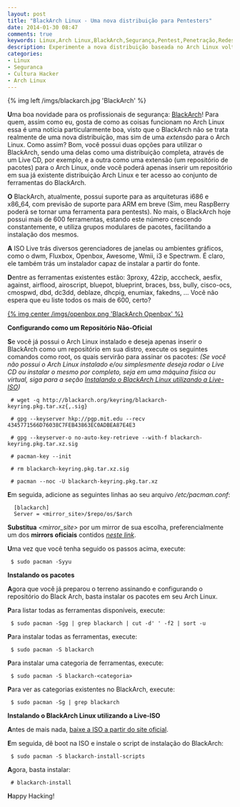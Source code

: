 ```yaml
---
layout: post
title: "BlackArch Linux - Uma nova distribuição para Pentesters"
date: 2014-01-30 08:47
comments: true
keywords: Linux,Arch Linux,BlackArch,Segurança,Pentest,Penetração,Redes,Exploits
description: Experimente a nova distribuição baseada no Arch Linux voltada para pentesters e demais profissionais de segurança da informação.
categories:
- Linux
- Seguranca
- Cultura Hacker
- Arch Linux
---
```

{% img left /imgs/blackarch.jpg 'BlackArch' %}

**U**ma boa novidade para os profissionais de segurança: <a href="http://www.blackarch.org" target="_blank">BlackArch</a>! Para quem, assim como eu, gosta de como as coisas funcionam no Arch Linux essa é uma notícia particularmente boa, visto que o BlackArch não se trata realmente de uma nova distribuição, mas sim de uma *extensão* para o Arch Linux. Como assim? Bom, você possui duas opções para utilizar o BlackArch, sendo uma delas como uma distribuição completa, através de um Live CD, por exemplo, e a outra como uma extensão (um repositório de pacotes) para o Arch Linux, onde você poderá apenas inserir um repositório em sua já existente distribuição Arch Linux e ter acesso ao conjunto de ferramentas do BlackArch.

**O** BlackArch, atualmente, possui suporte para as arquiteturas i686 e x86_64, com previsão de suporte para ARM em breve (Sim, meu RaspBerry poderá se tornar uma ferramenta para pentests). No mais, o BlackArch hoje possui mais de 600 ferramentas, estando este número crescendo constantemente, e utiliza grupos modulares de pacotes, facilitando a instalação dos mesmos.

**A** ISO Live trás diversos gerenciadores de janelas ou ambientes gráficos, como o dwm, Fluxbox, Openbox, Awesome, Wmii, i3 e Spectrwm. É claro, ele também trás um instalador capaz de instalar a partir do fonte.

**D**entre as ferramentas existentes estão: 3proxy, 42zip, acccheck, aesfix, against, airflood, airoscript, bluepot, blueprint, braces, bss, bully, cisco-ocs, cmospwd, dbd, dc3dd, deblaze, dhcpig, enumiax, fakedns, ... Vocẽ não espera que eu liste todos os mais de 600, certo?

<a href="http://blackarch.org/images/screenshots/openbox.png" target="_blank">{% img center /imgs/openbox.png 'BlackArch Openbox' %}</a>

**Configurando como um Repositório Não-Oficial**

**S**e você já possui o Arch Linux instalado e deseja apenas inserir o BlackArch como um repositório em sua distro, execute os seguintes comandos como root, os quais servirão para assinar os pacotes: *(Se você não possui o Arch Linux instalado e/ou simplesmente deseja rodar o Live CD ou instalar o mesmo por completo, seja em uma máquina física ou virtual, siga para a seção [Instalando o BlackArch Linux utilizando a Live-ISO](#instalando))*

```
 # wget -q http://blackarch.org/keyring/blackarch-keyring.pkg.tar.xz{,.sig}

 # gpg --keyserver hkp://pgp.mit.edu --recv 4345771566D76038C7FEB43863EC0ADBEA87E4E3

 # gpg --keyserver-o no-auto-key-retrieve --with-f blackarch-keyring.pkg.tar.xz.sig

 # pacman-key --init

 # rm blackarch-keyring.pkg.tar.xz.sig

 # pacman --noc -U blackarch-keyring.pkg.tar.xz
```

**E**m seguida, adicione as seguintes linhas ao seu arquivo */etc/pacman.conf*:

```
  [blackarch]
  Server = <mirror_site>/$repo/os/$arch
```

**Substitua** *<mirror_site>* por um mirror de sua escolha, preferencialmente um dos **mirrors oficiais** contidos <a href="http://blackarch.org/download.html#mirrors" target="_blank">*neste link*</a>.

**U**ma vez que você tenha seguido os passos acima, execute:

```
 $ sudo pacman -Syyu
```

**Instalando os pacotes**

**A**gora que você já preparou o terreno assinando e configurando o repositório do Black Arch, basta instalar os pacotes em seu Arch Linux.

**P**ara listar todas as ferramentas disponíveis, execute:

```
 $ sudo pacman -Sgg | grep blackarch | cut -d' ' -f2 | sort -u
```

**P**ara instalar todas as ferramentas, execute:

```
 $ sudo pacman -S blackarch
```

**P**ara instalar uma categoria de ferramentas, execute:

```
 $ sudo pacman -S blackarch-<categoria>
```

**P**ara ver as categorias existentes no BlackArch, execute:

```
 $ sudo pacman -Sg | grep blackarch
```

**<a name="instalando">Instalando o BlackArch Linux utilizando a Live-ISO</a>**

**A**ntes de mais nada, <a href="http://blackarch.org/download.html" target="_blank">baixe a ISO a partir do site oficial</a>.

**E**m seguida, dê boot na ISO e instale o script de instalação do BlackArch:

```
 $ sudo pacman -S blackarch-install-scripts
```

**A**gora, basta instalar:

```
 # blackarch-install
```

**H**appy Hacking!